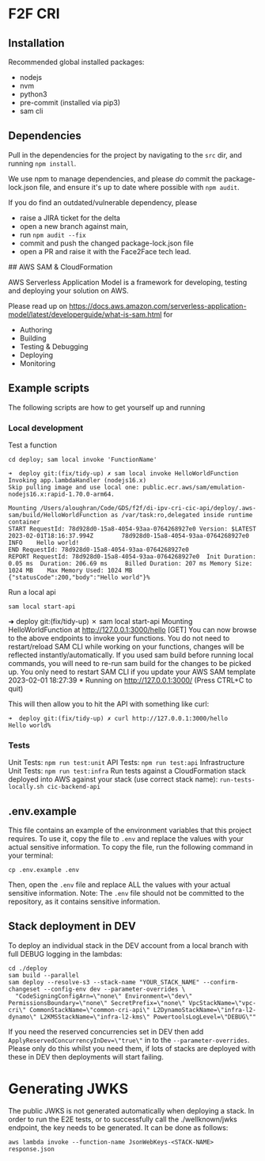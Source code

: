 # F2F CRI 

## Installation

Recommended global installed packages: 

- nodejs
- nvm
- python3
- pre-commit (installed via pip3)
- sam cli

## Dependencies

Pull in the dependencies for the project by navigating to the `src` dir, and running `npm install`.

We use npm to manage dependencies, and please _do_ commit the package-lock.json file, and ensure it's up to date where possible with `npm audit`.

If you do find an outdated/vulnerable dependency, please
- raise a JIRA ticket for the delta
- open a new branch against main,
- run `npm audit --fix`
- commit and push the changed package-lock.json file
- open a PR and raise it with the Face2Face tech lead.

## AWS SAM & CloudFormation

AWS Serverless Application Model is a framework for developing, testing and deploying your solution on AWS.

Please read up on https://docs.aws.amazon.com/serverless-application-model/latest/developerguide/what-is-sam.html for 

 - Authoring
 - Building
 - Testing & Debugging
 - Deploying
 - Monitoring

## Example scripts

The following scripts are how to get yourself up and running

### Local development

Test a function

`cd deploy; sam local invoke 'FunctionName'`

```
➜  deploy git:(fix/tidy-up) ✗ sam local invoke HelloWorldFunction
Invoking app.lambdaHandler (nodejs16.x)
Skip pulling image and use local one: public.ecr.aws/sam/emulation-nodejs16.x:rapid-1.70.0-arm64.

Mounting /Users/aloughran/Code/GDS/f2f/di-ipv-cri-cic-api/deploy/.aws-sam/build/HelloWorldFunction as /var/task:ro,delegated inside runtime container
START RequestId: 78d928d0-15a8-4054-93aa-0764268927e0 Version: $LATEST
2023-02-01T18:16:37.994Z        78d928d0-15a8-4054-93aa-0764268927e0    INFO    Hello world!
END RequestId: 78d928d0-15a8-4054-93aa-0764268927e0
REPORT RequestId: 78d928d0-15a8-4054-93aa-0764268927e0  Init Duration: 0.05 ms  Duration: 206.69 ms     Billed Duration: 207 ms Memory Size: 1024 MB    Max Memory Used: 1024 MB
{"statusCode":200,"body":"Hello world"}%    
```

Run a local api

`sam local start-api`

➜  deploy git:(fix/tidy-up) ✗ sam local start-api 
Mounting HelloWorldFunction at http://127.0.0.1:3000/hello [GET]
You can now browse to the above endpoints to invoke your functions. You do not need to restart/reload SAM CLI while working on your functions, changes will be reflected instantly/automatically. If you used sam build before running local commands, you will need to re-run sam build for the changes to be picked up. You only need to restart SAM CLI if you update your AWS SAM template
2023-02-01 18:27:39  * Running on http://127.0.0.1:3000/ (Press CTRL+C to quit)

This will then allow you to hit the API with something like curl:

```
➜  deploy git:(fix/tidy-up) ✗ curl http://127.0.0.1:3000/hello
Hello world%
```

### Tests

Unit Tests:  `npm run test:unit`
API Tests: `npm run test:api`
Infrastructure Unit Tests: `npm run test:infra`
Run tests against a CloudFormation stack deployed into AWS against your stack (use correct stack name): `run-tests-locally.sh cic-backend-api`

## .env.example

This file contains an example of the environment variables that this project requires. To use it, copy the file to `.env` and replace the values with your actual sensitive information.
To copy the file, run the following command in your terminal:

```shell
cp .env.example .env
```

Then, open the `.env` file and replace ALL the values with your actual sensitive information.
Note: The `.env` file should not be committed to the repository, as it contains sensitive information.

## Stack deployment in DEV

To deploy an individual stack in the DEV account from a local branch with full DEBUG logging in the lambdas:

```shell
cd ./deploy
sam build --parallel
sam deploy --resolve-s3 --stack-name "YOUR_STACK_NAME" --confirm-changeset --config-env dev --parameter-overrides \
  "CodeSigningConfigArn=\"none\" Environment=\"dev\" PermissionsBoundary=\"none\" SecretPrefix=\"none\" VpcStackName=\"vpc-cri\" CommonStackName=\"common-cri-api\" L2DynamoStackName=\"infra-l2-dynamo\" L2KMSStackName=\"infra-l2-kms\" PowertoolsLogLevel=\"DEBUG\""
```

If you need the reserved concurrencies set in DEV then add `ApplyReservedConcurrencyInDev=\"true\"` in to the `--parameter-overrides`.
Please only do this whilst you need them, if lots of stacks are deployed with these in DEV then deployments will start failing.

# Generating JWKS

The public JWKS is not generated automatically when deploying a stack. In order to run the E2E tests, or to successfully call the ./wellknown/jwks endpoint, the key needs to be generated. It can be done as follows:

```shell
aws lambda invoke --function-name JsonWebKeys-<STACK-NAME> response.json
```
